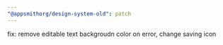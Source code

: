 ```yaml
---
"@appsmithorg/design-system-old": patch
---
```


fix: remove editable text backgroudn color on error, change saving icon
